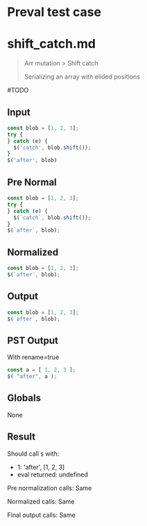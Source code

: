 # Preval test case

# shift_catch.md

> Arr mutation > Shift catch
>
> Serializing an array with elided positions

#TODO

## Input

`````js filename=intro
const blob = [1, 2, 3];
try {
} catch (e) {
  $('catch', blob.shift());
}
$('after', blob)
`````

## Pre Normal

`````js filename=intro
const blob = [1, 2, 3];
try {
} catch (e) {
  $(`catch`, blob.shift());
}
$(`after`, blob);
`````

## Normalized

`````js filename=intro
const blob = [1, 2, 3];
$(`after`, blob);
`````

## Output

`````js filename=intro
const blob = [1, 2, 3];
$(`after`, blob);
`````

## PST Output

With rename=true

`````js filename=intro
const a = [ 1, 2, 3 ];
$( "after", a );
`````

## Globals

None

## Result

Should call `$` with:
 - 1: 'after', [1, 2, 3]
 - eval returned: undefined

Pre normalization calls: Same

Normalized calls: Same

Final output calls: Same
